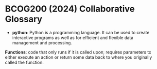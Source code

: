 # BCOG200 (2024) Collaborative Glossary

- **python**: Python is a programming language. It can be used to create interactive programs as well as for efficient and flexible data management and processing.

**Functions**: code that only runs if it is called upon; requires parameters to either execute an action or return some data back to where you originally called the function.